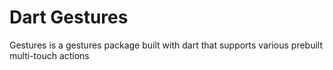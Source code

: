 # Dart Gestures

Gestures is a gestures package built with dart that supports various prebuilt multi-touch actions
